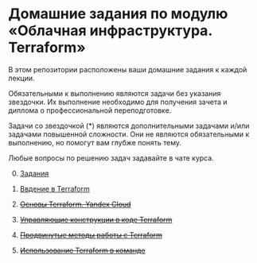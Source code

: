 # Домашние задания по модулю «Облачная инфраструктура. Terraform»

В этом репозитории расположены ваши домашние задания к каждой лекции. 

Обязательными к выполнению являются задачи без указания звездочки. Их выполнение необходимо для получения зачета и диплома о профессиональной переподготовке.

Задачи со звездочкой (*) являются дополнительными задачами и/или задачами повышенной сложности. Они не являются обязательными к выполнению, но помогут вам глубже понять тему.

Любые вопросы по решению задач задавайте в чате курса.

0. [Задания](https://github.com/netology-code/ter-homeworks/tree/main)

1. [Ввдение в Terraform](01/hw-01.md)

2. [~~Основы Terraform. Yandex Cloud~~](02/hw-02.md)

3. [~~Управляющие конструкции в коде Terraform~~](03/hw-03.md)

4. [~~Продвинутые методы работы с Terraform~~](04/hw-04.md)

5. [~~Использование Terraform в команде~~](05/hw-05.md)



